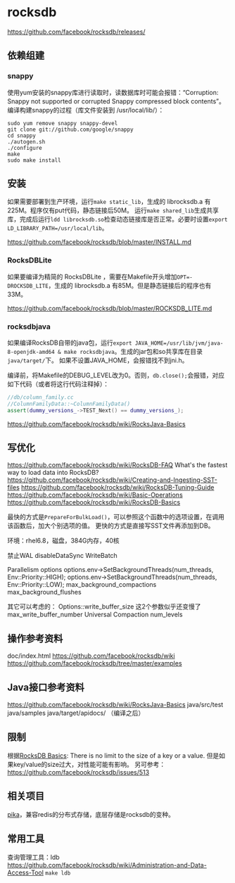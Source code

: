 # rocksdb

https://github.com/facebook/rocksdb/releases/

## 依赖组建

### snappy

使用yum安装的snappy库进行读取时，读数据库时可能会报错：“Corruption: Snappy not supported or corrupted Snappy compressed block contents”。
编译构建snappy的过程（库文件安装到 /usr/local/lib/）：
```shell
sudo yum remove snappy snappy-devel
git clone git://github.com/google/snappy
cd snappy
./autogen.sh
./configure
make
sudo make install
```

## 安装

如果需要部署到生产环境，运行`make static_lib`，生成的 librocksdb.a 有225M。程序仅有put代码，静态链接后50M。
运行`make shared_lib`生成共享库，完成后运行`ldd librocksdb.so`检查动态链接库是否正常。必要时设置`export LD_LIBRARY_PATH=/usr/local/lib`。

https://github.com/facebook/rocksdb/blob/master/INSTALL.md

### RocksDBLite

如果要编译为精简的 RocksDBLite ，需要在Makefile开头增加`OPT=-DROCKSDB_LITE`，生成的 librocksdb.a 有85M。但是静态链接后的程序也有33M。

https://github.com/facebook/rocksdb/blob/master/ROCKSDB_LITE.md

### rocksdbjava

如果编译RocksDB自带的java包，运行`export JAVA_HOME=/usr/lib/jvm/java-8-openjdk-amd64 & make rocksdbjava`。生成的jar包和so共享库在目录`java/target/`下。
如果不设置JAVA_HOME，会报错找不到jni.h。

编译前，将Makefile的DEBUG_LEVEL改为0。否则，`db.close();`会报错，对应如下代码（或者将这行代码注释掉）：
```cpp
//db/column_family.cc
//ColumnFamilyData::~ColumnFamilyData()
assert(dummy_versions_->TEST_Next() == dummy_versions_);
```

https://github.com/facebook/rocksdb/wiki/RocksJava-Basics

## 写优化

https://github.com/facebook/rocksdb/wiki/RocksDB-FAQ  What's the fastest way to load data into RocksDB?
https://github.com/facebook/rocksdb/wiki/Creating-and-Ingesting-SST-files
https://github.com/facebook/rocksdb/wiki/RocksDB-Tuning-Guide
https://github.com/facebook/rocksdb/wiki/Basic-Operations
https://github.com/facebook/rocksdb/wiki/RocksDB-Basics

最快的方式是`PrepareForBulkLoad()`，可以参照这个函数中的选项设置，在调用该函数后，加大个别选项的值。
更快的方式是直接写SST文件再添加到DB。

环境：rhel6.8，磁盘，384G内存，40核

禁止WAL
disableDataSync
WriteBatch

Parallelism options
options.env->SetBackgroundThreads(num_threads, Env::Priority::HIGH);
options.env->SetBackgroundThreads(num_threads, Env::Priority::LOW);
max_background_compactions
max_background_flushes

其它可以考虑的：
Options::write_buffer_size 这2个参数似乎还变慢了
max_write_buffer_number
Universal Compaction
num_levels

## 操作参考资料

doc/index.html
https://github.com/facebook/rocksdb/wiki
https://github.com/facebook/rocksdb/tree/master/examples

## Java接口参考资料

https://github.com/facebook/rocksdb/wiki/RocksJava-Basics
java/src/test
java/samples
java/target/apidocs/ （编译之后）

## 限制

根据[RocksDB Basics](https://github.com/facebook/rocksdb/wiki/rocksdb-basics): There is no limit to the size of a key or a value. 
但是如果key/value的size过大，对性能可能有影响。
另可参考： https://github.com/facebook/rocksdb/issues/513

## 相关项目

[pika](https://github.com/Qihoo360/pika)，兼容redis的分布式存储，底层存储是rocksdb的变种。


## 常用工具

查询管理工具：ldb
https://github.com/facebook/rocksdb/wiki/Administration-and-Data-Access-Tool
`make ldb`


